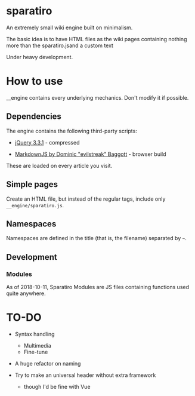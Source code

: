 # sparatiro
An extremely small wiki engine built on minimalism.

The basic idea is to have HTML files as the wiki pages containing nothing more than the sparatiro.jsand a custom text

Under heavy development.

# How to use

__engine contains every underlying mechanics. Don't modify it if possible.

## Dependencies

The engine contains the following third-party scripts:

* [jQuery 3.3.1](https://jquery.com/) - compressed

* [MarkdownJS by Dominic "evilstreak" Baggott](https://github.com/evilstreak/markdown-js) - browser build

These are loaded on every article you visit.

## Simple pages

Create an HTML file, but instead of the regular tags, include only `__engine/sparatiro.js`.

## Namespaces

Namespaces are defined in the title (that is, the filename) separated by `~`.

## Development

### Modules

As of 2018-10-11, Sparatiro Modules are JS files containing functions used quite anywhere.

# TO-DO

* Syntax handling
    * Multimedia
    * Fine-tune

* A huge refactor on naming

* Try to make an universal header without extra framework
    * though I'd be fine with Vue